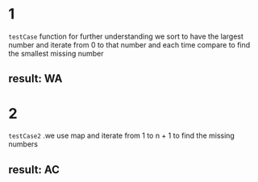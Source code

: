 # 1
`testCase` function for further understanding
we sort to have the largest number and iterate from 0 to that number and each time compare to find the smallest missing number
## result: WA
# 2
`testCase2` 
.we use map and iterate from 1 to n + 1 to find the missing numbers
## result: AC